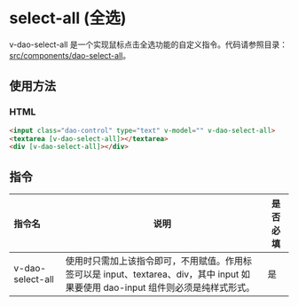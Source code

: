 # select-all (全选)

v-dao-select-all 是一个实现鼠标点击全选功能的自定义指令。代码请参照目录：[src/components/dao-select-all](../src/components/dao-select-all)。

## 使用方法

### HTML

```HTML
<input class="dao-control" type="text" v-model="" v-dao-select-all>
<textarea [v-dao-select-all]></textarea>
<div [v-dao-select-all]></div>
```

## 指令

| 指令名              | 说明                                       | 是否必填 |
| :--------------- | ---------------------------------------- | ---- |
| v-dao-select-all | 使用时只需加上该指令即可，不用赋值。作用标签可以是 input、textarea、div，其中 input 如果要使用 dao-input 组件则必须是纯样式形式。 | 是    |

